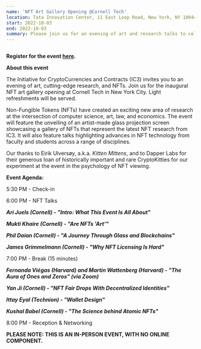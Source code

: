 ```yaml
---
name: 'NFT Art Gallery Opening @Cornell Tech'
location: Tata Innovation Center, 11 East Loop Road, New York, NY 10044
start: 2022-10-03
end: 2022-10-03
summary: Please join us for an evening of art and research talks to celebrate the opening of the NFT art gallery at Cornell Tech in New York City.
---
```


<div class="ui piled segment">
  <img class="ui centered image" src="../images/events/NFTartgalleryopening2022/ic3 logo new.png" alt="" />
</div>
   
                                                                                                    
**Register for the event <a href="https://www.eventbrite.com/e/nft-art-gallery-opening-at-cornell-tech-presented-by-ic3-tickets-403154515007">here</a>.**
         
     
**About this event**
                                                                                                                                                    
The Initiative for CryptoCurrencies and Contracts (IC3) invites you to an evening of art, cutting-edge research, and NFTs. Join us for the inaugural NFT art gallery opening at Cornell Tech in New York City. Light refreshments will be served.
                                                                                                                                                    
Non-Fungible Tokens (NFTs) have created an exciting new area of research at the intersection of computer science, art, law, and economics. The event will feature the unveiling of an artist-made glass projection screen showcasing a gallery of NFTs that represent the latest NFT research from IC3. It will also feature talks highlighting advances in NFT technology from faculty and students across a range of disciplines. 
                                                                                                                                                    
Our thanks to Eirik Ulversøy, a.k.a. *Kitten Mittens*, and to Dapper Labs for their generous loan of historically important and rare CryptoKitties for our experiment at the event in the psychology of NFT viewing.  
                                                                                                                                                    
**Event Agenda:**  

5:30 PM - Check-in

6:00 PM - NFT Talks
                                                                                                                                                    
   ***Ari Juels (Cornell) - "Intro: What This Event Is All About"***

   ***Mukti Khaire (Cornell) - "Are NFTs 'Art'"***

   ***Phil Daian (Cornell) - "A Journey Through Glass and Blockchains"***

   ***James Grimmelmann (Cornell) - "Why NFT Licensing Is Hard"***

7:00 PM - Break (15 minutes)

   ***Fernanda Viégas (Harvard) and Martin Wattenberg (Harvard) - "The Aura of Ones and Zeros" (via Zoom)***

   ***Yan Ji (Cornell) - "NFT Fair Drops With Decentralized Identities"***

   ***Ittay Eyal (Technion) - "Wallet Design"***

   ***Kushal Babel (Cornell) - "The Science behind Atomic NFTs"***

8:00 PM - Reception & Networking
                                                                                                                                                             
**PLEASE NOTE: THIS IS AN IN-PERSON EVENT, WITH NO ONLINE COMPONENT.**
